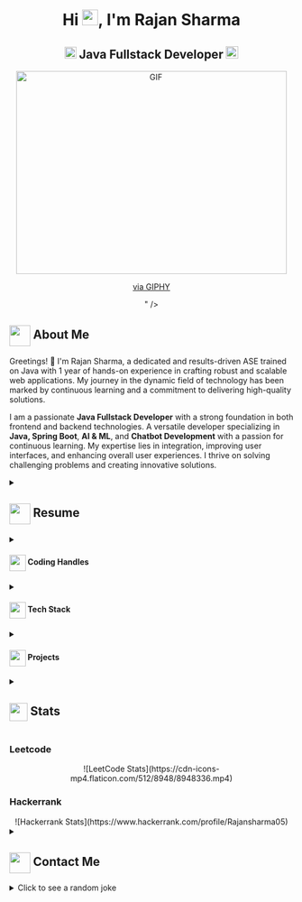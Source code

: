 <h1 align="center">Hi <img src="https://github.com/rajanshrmaa/rajanshrmaa/blob/main/icons/Hi.gif" width="28px"/>, I'm Rajan Sharma</h1>

<h2 align="center">
  <img src="https://komarev.com/ghpvc/?username=rajanshrmaa&color=dc143c&style=for-the-badge" alt="Profile Views" style="height:21px;">
  Java Fullstack Developer
  <a href="https://github.com/rajanshrmaa">
    <img src="https://img.shields.io/badge/Portfolio-543DE0?style=for-the-badge&logo=About.me&logoColor=white" alt="Portfolio" style="height:22px;">
  </a>
</h2>

<div align="center">
 <img alt="GIF" src="<iframe src="https://giphy.com/embed/fX5cZemSfX1cMZYuUJ" width="480" height="360" style="" frameBorder="0" class="giphy-embed" allowFullScreen></iframe><p><a href="https://giphy.com/gifs/sesamestreet-sesame-street-elmo-fX5cZemSfX1cMZYuUJ">via GIPHY</a></p>" />
</div>

## <img align="center" src="https://i.giphy.com/media/v1.Y2lkPTc5MGI3NjExdjh2dDM4bDhyYzM5NmppaHJ6dG56Mmh3bTkyanFkdWRvZ3R1cGoycSZlcD12MV9pbnRlcm5hbF9naWZfYnlfaWQmY3Q9ZQ/LOnt6uqjD9OexmQJRB/giphy.gif" width="37" /> About Me

Greetings! 👋 I'm Rajan Sharma, a dedicated and results-driven ASE trained on Java with 1 year of hands-on experience in crafting robust and scalable web applications. My journey in the dynamic field of technology has been marked by continuous learning and a commitment to delivering high-quality solutions.

I am a passionate **Java Fullstack Developer** with a strong foundation in both frontend and backend technologies. A versatile developer specializing in **Java, Spring Boot**, **AI & ML**, and **Chatbot Development** with a passion for continuous learning. My expertise lies in integration, improving user interfaces, and enhancing overall user experiences. I thrive on solving challenging problems and creating innovative solutions.

<details>
 <summary>
    <h2> 
      <img align="center" src="https://github.com/rajanshrmaa/rajanshrmaa/blob/main/icons/about.png" width="37" /> 
    Resume
    </h2>
</summary>

<details>
  <summary><h4><img align="center" src="https://github.com/rajanshrmaa/rajanshrmaa/blob/main/icons/education.png" width="29"/> Academics</h4></summary>
  <span><img src="https://img.shields.io/badge/BTECH-GLA%20UNIVERSITY-1877F2?style=for-the-badge"></span>
</details>

<details>
  <summary><h4> <img align="center" src="https://github.com/rajanshrmaa/rajanshrmaa/blob/main/icons/experience.gif" width="29"/> Experience</h4></summary>
  - **ASE** at Mphasis | 1 year
    - Trained on as a Fullstack Java Developer.
</details>
</details>

<details>
  <summary><h4> <img align="center" src="https://user-images.githubusercontent.com/74038190/216122041-518ac897-8d92-4c6b-9b3f-ca01dcaf38ee.png" width="29"/> Coding Handles</h4></summary>
  [![LeetCode](https://img.shields.io/badge/LeetCode-000000?style=for-the-badge&logo=LeetCode&logoColor=#d16c06)](https://leetcode.com/u/rajanshrmaa/)
  [![Codeforces](https://img.shields.io/badge/Codeforces-445f9d?style=for-the-badge&logo=Codeforces&logoColor=white)](https://codeforces.com/profile/[your-handle])
  [![GeeksForGeeks](https://img.shields.io/badge/GeeksforGeeks-gray?style=for-the-badge&logo=geeksforgeeks&logoColor=35914c)](https://auth.geeksforgeeks.org/user/[your-handle]/practice)
</details>

<details>
  <summary><h4> <img align="center" src="https://github.com/rajanshrmaa/rajanshrmaa/blob/main/icons/techstack.gif" width="29"/> Tech Stack</h4></summary>
  ![C++](https://img.shields.io/badge/c++-%2300599C.svg?style=for-the-badge&logo=c%2B%2B&logoColor=white)  
  ![JavaScript](https://img.shields.io/badge/javascript-%23323330.svg?style=for-the-badge&logo=javascript&logoColor=%23F7DF1E) 
  ![React](https://img.shields.io/badge/react-%2320232a.svg?style=for-the-badge&logo=react&logoColor=%2361DAFB) 
</details>

<details>
  <summary><h4> <img align="center" src="https://github.com/rajanshrmaa/rajanshrmaa/blob/main/icons/projects.gif" width="29"/> Projects</h4></summary>

  #### <a href="https://github.com/[YourUsername]/[Project-Name]">[Project Name]</a>
  <span><img src="https://img.shields.io/badge/Node.js-%2343853D.svg?style=for-the-badge&logo=node.js&logoColor=white"> <img src="https://img.shields.io/badge/MongoDB-%234ea94b.svg?style=for-the-badge&logo=mongodb&logoColor=white"></span>
  - Implemented features to notify users about new opportunities.
  - Achieved a user base of X, surpassing initial projections.
</details>

<details>
  <summary><h2> <img align="center" src="https://github.com/rajanshrmaa/rajanshrmaa/blob/main/icons/stats.gif" width="32"/> Stats</h2></summary>
  <div align="center">
    ![](https://github-readme-stats.vercel.app/api?username=rajanshrmaa&theme=tokyonight&hide_border=false&include_all_commits=true&count_private=false)<br/>
    ![](https://github-readme-streak-stats.herokuapp.com/?user=rajanshrmaa&theme=tokyonight&hide_border=false)<br/>
    ![](https://github-readme-stats.vercel.app/api/top-langs/?username=rajanshrmaa&theme=tokyonight&hide_border=false&include_all_commits=true&count_private=false&layout=compact)<br/>
    ![](https://github-readme-activity-graph.vercel.app/graph?username=rajanshrmaa&theme=tokyo-night)
  </div>
</details>

### Leetcode
<div align="center">
  ![LeetCode Stats](https://cdn-icons-mp4.flaticon.com/512/8948/8948336.mp4)
</div>

### Hackerrank
<div align="center">
  ![Hackerrank Stats](https://www.hackerrank.com/profile/Rajansharma05)
</div>

<details>
  <summary><h2> <img align="center" src="![image](https://github.com/user-attachments/assets/84a0de68-f65f-415d-bb4e-d0f29d9df28e)
" width="37"/> Contact Me</h2></summary>
  <p>
    <i>You can reach out to me via</i>
    <a href="mailto:rajans8889@gmail.com">
      <img align="center" src="![image](https://github.com/user-attachments/assets/359ec665-1190-40ae-9305-31790d75d270)
" width="100"/>
    </a>
  </p>
</details>

<details>
  <summary>Click to see a random joke</summary>
  <div align="center">
    ![Jokes Card](https://readme-jokes.vercel.app/api?theme=halloween)
  </div>
</details>


